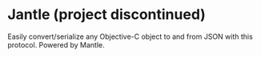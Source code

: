 Jantle (project discontinued)
======

Easily convert/serialize any Objective-C object to and from JSON with this protocol. Powered by Mantle.
